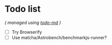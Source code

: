 # Todo list

_\( managed using [todo-md](https://github.com/Hypercubed/todo-md) \)_

- [ ] Try Browserify
- [ ] Use matcha/Astrobench/benchmarkjs-runner?
